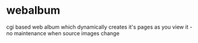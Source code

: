 webalbum
========

cgi based web album which dynamically creates it's pages as you view it - no maintenance when source images change

